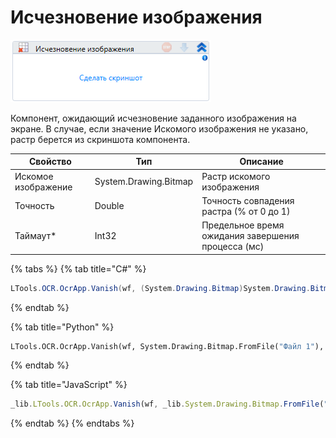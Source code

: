 # Исчезновение изображения

![](<../../../.gitbook/assets/image (99).png>)

Компонент, ожидающий исчезновение заданного изображения на экране. В случае, если значение Искомого изображения не указано, растр берется из скриншота компонента.

| Свойство            | Тип                   | Описание                                           |
| ------------------- | --------------------- | -------------------------------------------------- |
| Искомое изображение | System.Drawing.Bitmap | Растр искомого изображения                         |
| Точность            | Double                | Точность совпадения растра (% от 0 до 1)           |
| Таймаут\*           | Int32                 | Предельное время ожидания завершения процесса (мс) |

{% tabs %}
{% tab title="C#" %}
```csharp
LTools.OCR.OcrApp.Vanish(wf, (System.Drawing.Bitmap)System.Drawing.Bitmap.FromFile("Файл 1"), 0.9, 10000);
```
{% endtab %}

{% tab title="Python" %}
```python
LTools.OCR.OcrApp.Vanish(wf, System.Drawing.Bitmap.FromFile("Файл 1"), 0.9, 10000)
```
{% endtab %}

{% tab title="JavaScript" %}
```javascript
_lib.LTools.OCR.OcrApp.Vanish(wf, _lib.System.Drawing.Bitmap.FromFile("Файл 1"), 0.9, 10000);
```
{% endtab %}
{% endtabs %}
